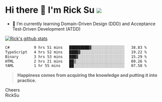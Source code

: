# Hi there 👋 I'm Rick Su ![](https://komarev.com/ghpvc/?username=ricksu978)
<!--
**ricksu978/ricksu978** is a ✨ _special_ ✨ repository because its `README.md` (this file) appears on your GitHub profile.

Here are some ideas to get you started:

- 🔭 I’m currently working on ...
-->
- 🌱 I’m currently learning Domain-Driven Design (DDD) and Acceptance Test-Driven Development (ATDD)
<!--
- 👯 I’m looking to collaborate on ...
- 🤔 I’m looking for help with ...
- 💬 Ask me about ...
- 📫 How to reach me: ...
- 😄 Pronouns: ...
- ⚡ Fun fact: ...
-->
[![Rick's github stats](https://github-readme-stats.vercel.app/api?username=ricksu978&theme=dark)](https://github.com/ricksu978/ricksu978)

<!--START_SECTION:waka-->

```txt
C#           9 hrs 51 mins   █████████▓░░░░░░░░░░░░░░░   38.83 %
TypeScript   4 hrs 52 mins   ████▓░░░░░░░░░░░░░░░░░░░░   19.22 %
Binary       3 hrs 53 mins   ███▓░░░░░░░░░░░░░░░░░░░░░   15.29 %
HTML         2 hrs 21 mins   ██▒░░░░░░░░░░░░░░░░░░░░░░   09.26 %
YAML         1 hr 55 mins    ██░░░░░░░░░░░░░░░░░░░░░░░   07.58 %
```

<!--END_SECTION:waka-->

> **Happiness comes from acquiring the knowledge and putting it into practice.**

Cheers  
RickSu 
